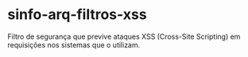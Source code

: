 # sinfo-arq-filtros-xss
Filtro de segurança que previve ataques XSS (Cross-Site Scripting) em requisições nos sistemas que o utilizam.
